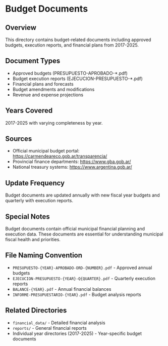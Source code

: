 # Budget Documents

## Overview
This directory contains budget-related documents including approved budgets, execution reports, and financial plans from 2017-2025.

## Document Types
- Approved budgets (PRESUPUESTO-APROBADO-*.pdf)
- Budget execution reports (EJECUCION-PRESUPUESTO-*.pdf)
- Financial plans and forecasts
- Budget amendments and modifications
- Revenue and expense projections

## Years Covered
2017-2025 with varying completeness by year.

## Sources
- Official municipal budget portal: https://carmendeareco.gob.ar/transparencia/
- Provincial finance departments: https://www.gba.gob.ar/
- National treasury systems: https://www.argentina.gob.ar/

## Update Frequency
Budget documents are updated annually with new fiscal year budgets and quarterly with execution reports.

## Special Notes
Budget documents contain official municipal financial planning and execution data. These documents are essential for understanding municipal fiscal health and priorities.

## File Naming Convention
- `PRESUPUESTO-{YEAR}-APROBADO-ORD-{NUMBER}.pdf` - Approved annual budgets
- `EJECUCION-PRESUPUESTO-{YEAR}-Q{QUARTER}.pdf` - Quarterly execution reports
- `BALANCE-{YEAR}.pdf` - Annual financial balances
- `INFORME-PRESUPUESTARIO-{YEAR}.pdf` - Budget analysis reports

## Related Directories
- `financial_data/` - Detailed financial analysis
- `reports/` - General financial reports
- Individual year directories (2017-2025) - Year-specific budget documents